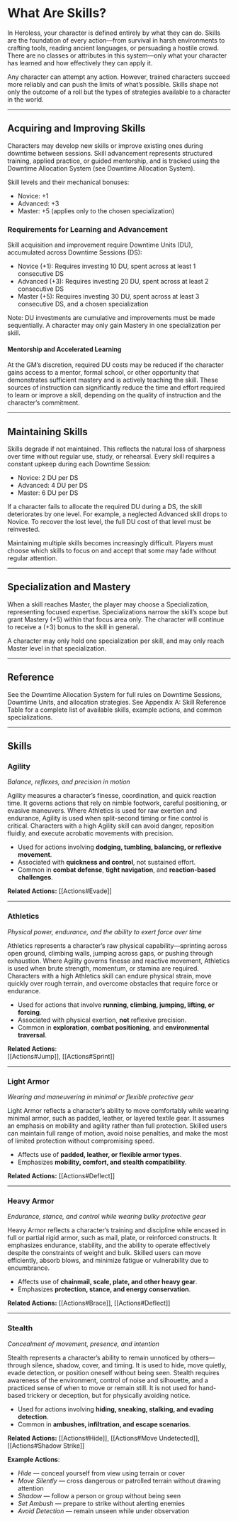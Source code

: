 # What Are Skills?
In Heroless, your character is defined entirely by what they can do. Skills are the foundation of every action—from survival in harsh environments to crafting tools, reading ancient languages, or persuading a hostile crowd. There are no classes or attributes in this system—only what your character has learned and how effectively they can apply it.

Any character can attempt any action. However, trained characters succeed more reliably and can push the limits of what’s possible. Skills shape not only the outcome of a roll but the types of strategies available to a character in the world.

---
## Acquiring and Improving Skills
Characters may develop new skills or improve existing ones during downtime between sessions. Skill advancement represents structured training, applied practice, or guided mentorship, and is tracked using the Downtime Allocation System (see Downtime Allocation System).

Skill levels and their mechanical bonuses:
- Novice: +1
- Advanced: +3
- Master: +5 (applies only to the chosen specialization)

### Requirements for Learning and Advancement
Skill acquisition and improvement require Downtime Units (DU), accumulated across Downtime Sessions (DS):
- Novice (+1): Requires investing 10 DU, spent across at least 1 consecutive DS
- Advanced (+3): Requires investing 20 DU, spent across at least 2 consecutive DS
- Master (+5): Requires investing 30 DU, spent across at least 3 consecutive DS, and a chosen specialization

Note: DU investments are cumulative and improvements must be made sequentially. A character may only gain Mastery in one specialization per skill.

#### Mentorship and Accelerated Learning
At the GM’s discretion, required DU costs may be reduced if the character gains access to a mentor, formal school, or other opportunity that demonstrates sufficient mastery and is actively teaching the skill. These sources of instruction can significantly reduce the time and effort required to learn or improve a skill, depending on the quality of instruction and the character’s commitment.

---
## Maintaining Skills
Skills degrade if not maintained. This reflects the natural loss of sharpness over time without regular use, study, or rehearsal. Every skill requires a constant upkeep during each Downtime Session:
- Novice: 2 DU per DS
- Advanced: 4 DU per DS
- Master: 6 DU per DS

If a character fails to allocate the required DU during a DS, the skill deteriorates by one level. For example, a neglected Advanced skill drops to Novice. To recover the lost level, the full DU cost of that level must be reinvested.

Maintaining multiple skills becomes increasingly difficult. Players must choose which skills to focus on and accept that some may fade without regular attention.

---
## Specialization and Mastery
When a skill reaches Master, the player may choose a Specialization, representing focused expertise. Specializations narrow the skill’s scope but grant Mastery (+5) within that focus area only. The character will continue to receive a (+3) bonus to the skill in general.

A character may only hold one specialization per skill, and may only reach Master level in that specialization.

---
## Reference
See the Downtime Allocation System for full rules on Downtime Sessions, Downtime Units, and allocation strategies.
See Appendix A: Skill Reference Table for a complete list of available skills, example actions, and common specializations.

---
## Skills

### Agility
*Balance, reflexes, and precision in motion*

Agility measures a character’s finesse, coordination, and quick reaction time. It governs actions that rely on nimble footwork, careful positioning, or evasive maneuvers. Where Athletics is used for raw exertion and endurance, Agility is used when split-second timing or fine control is critical. Characters with a high Agility skill can avoid danger, reposition fluidly, and execute acrobatic movements with precision.

- Used for actions involving **dodging, tumbling, balancing, or reflexive movement**.
- Associated with **quickness and control**, not sustained effort.
- Common in **combat defense**, **tight navigation**, and **reaction-based challenges**.

**Related Actions:**
[[Actions#Evade]]

---
### Athletics
*Physical power, endurance, and the ability to exert force over time*

Athletics represents a character’s raw physical capability—sprinting across open ground, climbing walls, jumping across gaps, or pushing through exhaustion. Where Agility governs finesse and reactive movement, Athletics is used when brute strength, momentum, or stamina are required. Characters with a high Athletics skill can endure physical strain, move quickly over rough terrain, and overcome obstacles that require force or endurance.

- Used for actions that involve **running, climbing, jumping, lifting, or forcing**.
- Associated with physical exertion, **not** reflexive precision.
- Common in **exploration**, **combat positioning**, and **environmental traversal**.

**Related Actions**:  
[[Actions#Jump]], [[Actions#Sprint]]

---
### Light Armor 
*Wearing and maneuvering in minimal or flexible protective gear*

Light Armor reflects a character’s ability to move comfortably while wearing minimal armor, such as padded, leather, or layered textile gear. It assumes an emphasis on mobility and agility rather than full protection. Skilled users can maintain full range of motion, avoid noise penalties, and make the most of limited protection without compromising speed.

- Affects use of **padded, leather, or flexible armor types**.
- Emphasizes **mobility, comfort, and stealth compatibility**.

**Related Actions:**
[[Actions#Deflect]]

---
### Heavy Armor
*Endurance, stance, and control while wearing bulky protective gear*

Heavy Armor reflects a character’s training and discipline while encased in full or partial rigid armor, such as mail, plate, or reinforced constructs. It emphasizes endurance, stability, and the ability to operate effectively despite the constraints of weight and bulk. Skilled users can move efficiently, absorb blows, and minimize fatigue or vulnerability due to encumbrance.

- Affects use of **chainmail, scale, plate, and other heavy gear**.
- Emphasizes **protection, stance, and energy conservation**.

**Related Actions:**
[[Actions#Brace]], [[Actions#Deflect]]

---
### Stealth
*Concealment of movement, presence, and intention*

Stealth represents a character’s ability to remain unnoticed by others—through silence, shadow, cover, and timing. It is used to hide, move quietly, evade detection, or position oneself without being seen. Stealth requires awareness of the environment, control of noise and silhouette, and a practiced sense of when to move or remain still. It is not used for hand-based trickery or deception, but for physically avoiding notice.

- Used for actions involving **hiding, sneaking, stalking, and evading detection**.
- Common in **ambushes, infiltration, and escape scenarios**.

**Related Actions:**
[[Actions#Hide]], [[Actions#Move Undetected]], [[Actions#Shadow Strike]]

**Example Actions**:  
- *Hide* — conceal yourself from view using terrain or cover  
- *Move Silently* — cross dangerous or patrolled terrain without drawing attention  
- *Shadow* — follow a person or group without being seen  
- *Set Ambush* — prepare to strike without alerting enemies  
- *Avoid Detection* — remain unseen while under observation

